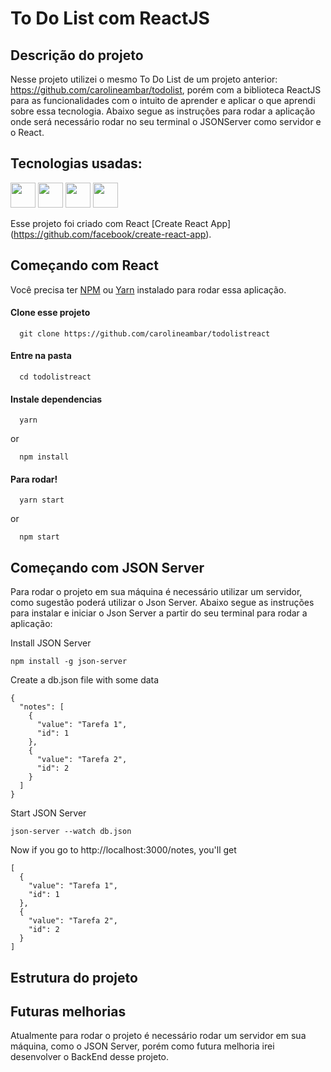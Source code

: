 # To Do List com ReactJS

## Descrição do projeto

Nesse projeto utilizei o mesmo To Do List de um projeto anterior: https://github.com/carolineambar/todolist, porém com a biblioteca ReactJS para as funcionalidades com o intuito de aprender e aplicar o que aprendi sobre essa tecnologia. Abaixo segue as instruções para rodar a aplicação onde será necessário rodar no seu terminal o JSONServer como servidor e o React.

## Tecnologias usadas:

<img src="https://cdn.jsdelivr.net/gh/devicons/devicon/icons/html5/html5-original-wordmark.svg" width="40" height="40" /> <img src="https://cdn.jsdelivr.net/gh/devicons/devicon/icons/css3/css3-original-wordmark.svg" width="40" height="40" /> <img src="https://cdn.jsdelivr.net/gh/devicons/devicon/icons/javascript/javascript-original.svg" width="40" height="40" /> <img src="https://cdn.jsdelivr.net/gh/devicons/devicon/icons/react/react-original-wordmark.svg" width="40" height="40" />



Esse projeto foi criado com React [Create React App] (https://github.com/facebook/create-react-app).

## Começando com React

Você precisa ter [NPM](https://nodejs.org/en/) ou [Yarn](https://yarnpkg.com/pt-BR/) instalado para rodar essa aplicação.

#### Clone esse projeto

```
  git clone https://github.com/carolineambar/todolistreact
```

#### Entre na pasta

```
  cd todolistreact
```

#### Instale dependencias

```
  yarn
```

or

```
  npm install
```

#### Para rodar!

```
  yarn start
```

or

```
  npm start
```

## Começando com JSON Server 

Para rodar o projeto em sua máquina é necessário utilizar um servidor, como sugestão poderá utilizar o Json Server. Abaixo segue as instruções para instalar e iniciar o Json Server a partir do seu terminal para rodar a aplicação:

Install JSON Server

```
npm install -g json-server
```

Create a db.json file with some data

```
{
  "notes": [
    {
      "value": "Tarefa 1",
      "id": 1
    },
    {
      "value": "Tarefa 2",
      "id": 2
    }
  ]
}
```

Start JSON Server

```
json-server --watch db.json
```

Now if you go to http://localhost:3000/notes, you'll get

```
[
  {
    "value": "Tarefa 1",
    "id": 1
  },
  {
    "value": "Tarefa 2",
    "id": 2
  }
]
```
## Estrutura do projeto



## Futuras melhorias 

Atualmente para rodar o projeto é necessário rodar um servidor em sua máquina, como o JSON Server, porém como futura melhoria irei desenvolver o BackEnd desse projeto.
